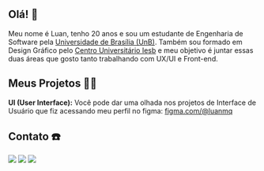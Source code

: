 ## Olá! 👋

Meu nome é Luan, tenho 20 anos e sou um estudante de Engenharia de Software pela [Universidade de Brasília (UnB)](https://unb.br/). Também sou formado em Design Gráfico pelo [Centro Universitário Iesb](https://www.iesb.br/) e meu objetivo é juntar essas duas áreas que gosto tanto trabalhando com UX/UI e Front-end.

## Meus Projetos 🧑‍💻
**UI (User Interface):** Você pode dar uma olhada nos projetos de Interface de Usuário que fiz acessando meu perfil no figma: [figma.com/@luanmq](https://www.figma.com/@luanmq)

## Contato ☎️
<div>
      <a href="https://t.me/Luanmq" target="_blank"><img src="https://img.shields.io/badge/Telegram-2CA5E0?style=for-the-badge&logo=telegram&logoColor=white" target="_blank"></a>
      <a href="https://www.linkedin.com/in/luan-melo-queiroz/" target="_blank"><img src="https://img.shields.io/badge/LinkedIn-0077B5?style=for-the-badge&logo=linkedin&logoColor=white" target="_blank"></a>
      <a href="mailto:luanmelo.q@gmail.com"><img src="https://img.shields.io/badge/Gmail-D14836?style=for-the-badge&logo=gmail&logoColor=white" target="_blank"></a
</div>


<!--
**Luanmq/Luanmq** is a ✨ _special_ ✨ repository because its `README.md` (this file) appears on your GitHub profile.

Here are some ideas to get you started:

- 🔭 I’m currently working on ...
- 🌱 I’m currently learning ...
- 👯 I’m looking to collaborate on ...
- 🤔 I’m looking for help with ...
- 💬 Ask me about ...
- 📫 How to reach me: ...
- 😄 Pronouns: ...
- ⚡ Fun fact: ...
-->
